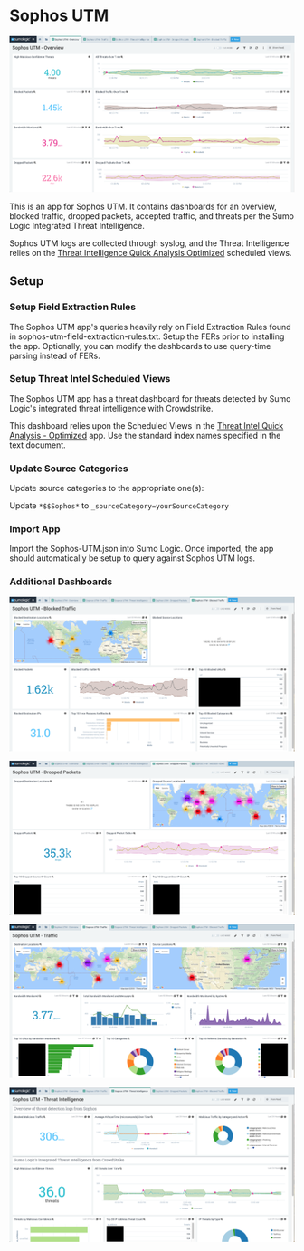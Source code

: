 # Sophos UTM

![Screenshot-Sophos-UTM-Overview](Screenshots/Screenshot-Sophos-UTM-Overview.png)


This is an app for Sophos UTM. It contains dashboards for an overview, blocked traffic, dropped packets, accepted traffic,  and threats per the Sumo Logic Integrated Threat Intelligence. 

Sophos UTM logs are collected through syslog, and the Threat Intelligence relies on the [Threat Intelligence Quick Analysis Optimized](https://github.com/SumoLogic/sumologic-content/tree/master/Sumo-Logic-Tools/Threat_Intelligence_Optimized) scheduled views. 


## Setup

### Setup Field Extraction Rules

The Sophos UTM app's queries heavily rely on Field Extraction Rules found in sophos-utm-field-extraction-rules.txt. Setup the FERs prior to installing the app. Optionally, you can modify the dashboards to use query-time parsing instead of FERs.

### Setup Threat Intel Scheduled Views

The Sophos UTM app has a threat dashboard for threats detected by Sumo Logic's integrated threat intelligence with Crowdstrike.

This dashboard relies upon the Scheduled Views in the [Threat Intel Quick Analysis - Optimized](https://github.com/SumoLogic/sumologic-content/blob/master/Sumo-Logic-Tools/Threat_Intelligence_Optimized/scheduled-views.txt) app. Use the standard index names specified in the text document.

### Update Source Categories

Update source categories to the appropriate one(s):

Update `*$$Sophos*` to `_sourceCategory=yourSourceCategory`

### Import App

Import the Sophos-UTM.json into Sumo Logic. Once imported, the app should automatically be setup to query against Sophos UTM logs.

### Additional Dashboards

![Screenshot-Sophos-UTM-Blocked-Traffic](Screenshots/Screenshot-Sophos-UTM-Blocked-Traffic.png)

![Screenshots/Screenshot-Sophos-UTM-Dropped-Packets](Screenshots/Screenshot-Sophos-UTM-Dropped-Packets.png)

![Screenshot-Sophos-UTM-Traffic](Screenshots/Screenshot-Sophos-UTM-Traffic.png)

![Screenshot-Sophos-UTM-Threat-Intelligence](Screenshots/Screenshot-Sophos-UTM-Threat-Intelligence.png)
